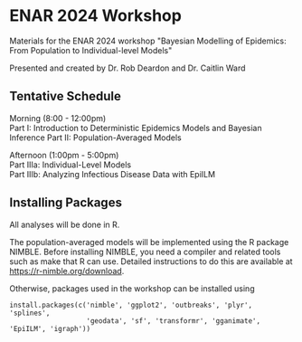 # ENAR 2024 Workshop 

Materials for the ENAR 2024 workshop "Bayesian Modelling of Epidemics: From Population to Individual-level Models"

Presented and created by Dr. Rob Deardon and Dr. Caitlin Ward

## Tentative Schedule

Morning (8:00 - 12:00pm)  
Part I: Introduction to Deterministic Epidemics Models and Bayesian Inference
Part II: Population-Averaged Models  

Afternoon (1:00pm - 5:00pm)  
Part IIIa: Individual-Level Models  
Part IIIb: Analyzing Infectious Disease Data with EpiILM  


## Installing Packages

All analyses will be done in R. 

The population-averaged models will be implemented using the R package NIMBLE. Before installing NIMBLE, you need a compiler and related tools such as make that R can use. Detailed instructions to do this are available at https://r-nimble.org/download.

Otherwise, packages used in the workshop can be installed using 

```
install.packages(c('nimble', 'ggplot2', 'outbreaks', 'plyr', 'splines', 
                   'geodata', 'sf', 'transformr', 'gganimate', 'EpiILM', 'igraph'))
```

